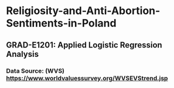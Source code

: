 # Religiosity-and-Anti-Abortion-Sentiments-in-Poland

## GRAD-E1201: Applied Logistic Regression Analysis 


### Data Source: (WVS) https://www.worldvaluessurvey.org/WVSEVStrend.jsp
